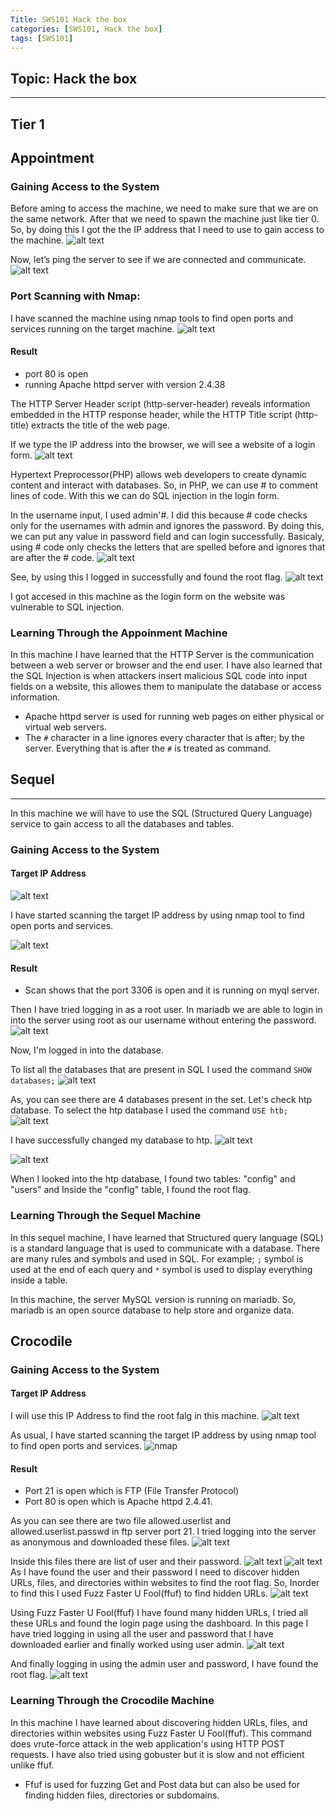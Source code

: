 ```yaml
---
Title: SWS101 Hack the box
categories: [SWS101, Hack the box]
tags: [SWS101] 
---
```

## Topic: Hack the box
---

## Tier 1

## Appointment

### Gaining Access to the System

Before aming to access the machine, we need to make sure that we are on the same network. After that we need to spawn the machine just like tier 0. So, by doing this I got the the IP address that I need to use to gain access to the machine.
![alt text](../appoinment/ip.png)

 Now, let’s ping the server to see if we are connected and communicate.
![alt text](../appoinment/ping.png)

### Port Scanning with Nmap:
I have scanned the machine using nmap tools to find open ports and services running on the target machine.
![alt text](../appoinment/nmap.png)

#### Result
* port 80 is open
* running Apache httpd server with version 2.4.38

The HTTP Server Header script (http-server-header) reveals information embedded in the HTTP response header, while the HTTP Title script (http-title) extracts the title of the web page.

If we type the IP address into the browser, we will see a website of a login form.
![alt text](../appoinment/login.png)

Hypertext Preprocessor(PHP) allows web developers to create dynamic content and interact with databases. So, in PHP, we can use # to comment lines of code. With this we can do SQL injection in the login form.

In the username input, I used admin'#. I did this because # code checks only for the usernames with admin and ignores the password. By doing this, we can put any value in password field and can login successfully. Basicaly, using # code only checks the letters that are spelled before and ignores that are after the # code.
![alt text](../appoinment/admin.png)

See, by using this I logged in successfully and found the root flag.
![alt text](../appoinment/flag.png)

I got accesed in this machine as the login form on the website was vulnerable to SQL injection.
### Learning Through the Appoinment Machine
In this machine I have learned that the HTTP Server is the communication between a web server or browser and the end user. I have also learned that the SQL Injection is when attackers insert malicious SQL code into input fields on a website, this allowes them to manipulate the database or access information.
* Apache httpd server is used for running web pages on either physical or virtual web servers.
* The `#` character in a line ignores every character that is after; by the server. Everything that is after the `#` is treated as command.

## Sequel
---

In this machine we will have to use the SQL (Structured Query Language) service to gain access to all the databases and tables.

### Gaining Access to the System

#### Target IP Address

![alt text](../sequel/ip.png)

I have started scanning the target IP address by using nmap tool to find open ports and services.

![alt text](../sequel/nmap.png)

#### Result
* Scan shows that the port 3306 is open and it is running on myql server.

Then I have tried logging in as a root user. In mariadb we are able to login in into the server using root as our username without entering the password.
![alt text](../sequel/root.png)

Now, I'm logged in into the database.

To list all the databases that are present in SQL I used the command `SHOW databases;`
![alt text](../sequel/show.png)

As, you can see there are 4 databases present in the set. Let's check htp database. To select the htp database I used the command `USE htb;`
![alt text](../sequel/use.png)

I have successfully changed my database to htp.
![alt text](../sequel/tables.png)

![alt text](../sequel/config.png)

When I looked into the htp database, I found two tables: "config" and "users" and Inside the "config" table, I found the root flag.

### Learning Through the Sequel Machine
In this sequel machine, I have learned that Structured query language (SQL) is a standard language that is  used to communicate with a database. There are many rules and symbols and used in SQL. For example; `;` symbol is used at the end of each query and `*` symbol is used to display everything inside a table.

In this machine, the server MySQL version is running on mariadb. So, mariadb is an open source database to help store and organize data.

## Crocodile

### Gaining Access to the System
#### Target IP Address
I will use this IP Address to find the root falg in this machine.
![alt text](../crocodile/ip.png)

As usual, I have started scanning the target IP address by using nmap tool to find open ports and services.
![nmap](/assets/img/crocodile/nmap.png)

#### Result 
* Port 21 is open which is FTP (File Transfer Protocol)
* Port 80 is open which is Apache httpd 2.4.41.

As you can see there are two file allowed.userlist and allowed.userlist.passwd in ftp server port 21. I tried logging into the server as anonymous and downloaded these files.
![alt text](../crocodile/fttp.png)

Inside this files there are list of user and their password.
![alt text](../crocodile/user.png)  ![alt text](../crocodile/pass.png)
As I have found the user and their password I need to discover hidden URLs, files, and directories within websites to find the root flag. So, Inorder to find this I used Fuzz Faster U Fool(ffuf) to find hidden URLs.
![alt text](../crocodile/ffuf.png)

Using Fuzz Faster U Fool(ffuf) I have found many hidden URLs, I tried all these URLs and found the login page using the dashboard. In this page I have tried logging in using all the user and password that I have downloaded earlier and finally worked using user admin. 
![alt text](../crocodile/login.png)

And finally logging in using the admin user and password, I have found the root flag.
![alt text](../crocodile/flag.png)

### Learning Through the Crocodile Machine
In this machine I have learned about discovering hidden URLs, files, and directories within websites using Fuzz Faster U Fool(ffuf). This command does vrute-force attack in the web application's using HTTP POST requests. I have also tried using gobuster but it is slow and not efficient unlike ffuf.
* Ffuf is used for fuzzing Get and Post data but can also be used for finding hidden files, directories or subdomains.

